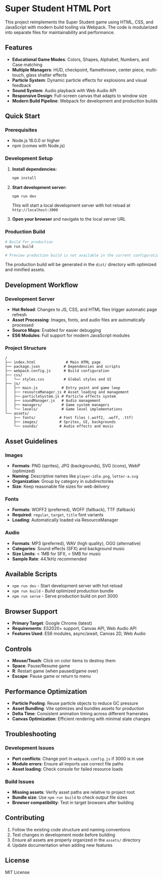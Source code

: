 # Super Student HTML Port

This project reimplements the Super Student game using HTML, CSS, and JavaScript with modern build tooling via Webpack. The code is modularized into separate files for maintainability and performance.

## Features

- **Educational Game Modes**: Colors, Shapes, Alphabet, Numbers, and Case matching
- **Multiple Managers**: HUD, checkpoint, flamethrower, center piece, multi-touch, glass shatter effects
- **Particle System**: Dynamic particle effects for explosions and visual feedback
- **Sound System**: Audio playback with Web Audio API
- **Responsive Design**: Full-screen canvas that adapts to window size
- **Modern Build Pipeline**: Webpack for development and production builds

## Quick Start

### Prerequisites
- Node.js 16.0.0 or higher
- npm (comes with Node.js)

### Development Setup

1. **Install dependencies:**
   ```bash
   npm install
   ```

2. **Start development server:**
   ```bash
   npm run dev
   ```
   This will start a local development server with hot reload at `http://localhost:3000`

3. **Open your browser** and navigate to the local server URL

### Production Build

```bash
# Build for production
npm run build

# Preview production build is not available in the current configuration.
```

The production build will be generated in the `dist/` directory with optimized and minified assets.

## Development Workflow

### Development Server
- **Hot Reload**: Changes to JS, CSS, and HTML files trigger automatic page refresh
- **Asset Processing**: Images, fonts, and audio files are automatically processed
- **Source Maps**: Enabled for easier debugging
- **ES6 Modules**: Full support for modern JavaScript modules

### Project Structure
```
/
├── index.html              # Main HTML page
├── package.json           # Dependencies and scripts
├── webpack.config.js      # Build configuration
├── css/
│   └── styles.css         # Global styles and UI
├── js/
│   ├── main.js           # Entry point and game loop
│   ├── resourceManager.js # Asset loading and management
│   ├── particleSystem.js # Particle effects system
│   ├── soundManager.js   # Audio management
│   ├── managers/         # Game system managers
│   └── levels/           # Game level implementations
└── assets/
    ├── fonts/           # Font files (.woff2, .woff, .ttf)
    ├── images/          # Sprites, UI, backgrounds
    └── sounds/          # Audio effects and music
```

## Asset Guidelines

### Images
- **Formats**: PNG (sprites), JPG (backgrounds), SVG (icons), WebP (optimized)
- **Naming**: Descriptive names like `player-idle.png`, `letter-a.svg`
- **Organization**: Group by category in subdirectories
- **Size**: Keep reasonable file sizes for web delivery

### Fonts
- **Formats**: WOFF2 (preferred), WOFF (fallback), TTF (fallback)
- **Required**: `regular`, `target`, `title` font variants
- **Loading**: Automatically loaded via ResourceManager

### Audio
- **Formats**: MP3 (preferred), WAV (high quality), OGG (alternative)
- **Categories**: Sound effects (SFX) and background music
- **Size Limits**: < 1MB for SFX, < 5MB for music
- **Sample Rate**: 44.1kHz recommended

## Available Scripts

- `npm run dev` - Start development server with hot reload
- `npm run build` - Build optimized production bundle
- `npm run serve` - Serve production build on port 3000

## Browser Support

- **Primary Target**: Google Chrome (latest)
- **Requirements**: ES2020+ support, Canvas API, Web Audio API
- **Features Used**: ES6 modules, async/await, Canvas 2D, Web Audio

## Controls

- **Mouse/Touch**: Click on color items to destroy them
- **Space**: Pause/Resume game
- **R**: Restart game (when paused/game over)
- **Escape**: Pause game or return to menu

## Performance Optimization

- **Particle Pooling**: Reuse particle objects to reduce GC pressure
- **Asset Bundling**: Vite optimizes and bundles assets for production
- **Delta Time**: Consistent animation timing across different framerates
- **Canvas Optimization**: Efficient rendering with minimal state changes

## Troubleshooting

### Development Issues
- **Port conflicts**: Change port in `webpack.config.js` if 3000 is in use
- **Module errors**: Ensure all imports use correct file paths
- **Asset loading**: Check console for failed resource loads

### Build Issues
- **Missing assets**: Verify asset paths are relative to project root
- **Bundle size**: Use `npm run build` to check output file sizes
- **Browser compatibility**: Test in target browsers after building

## Contributing

1. Follow the existing code structure and naming conventions
2. Test changes in development mode before building
3. Ensure all assets are properly organized in the `assets/` directory
4. Update documentation when adding new features

## License

MIT License

